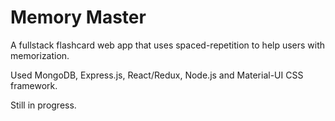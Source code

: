 # Memory Master

A fullstack flashcard web app that uses spaced-repetition to help users with memorization.

Used MongoDB, Express.js, React/Redux, Node.js and Material-UI CSS framework.

Still in progress.
